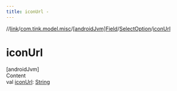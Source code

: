 ```yaml
---
title: iconUrl -
---
```

//[link](../../../index.md)/[com.tink.model.misc](../../index.md)/[[androidJvm]Field](../index.md)/[SelectOption](index.md)/[iconUrl](icon-url.md)



# iconUrl  
[androidJvm]  
Content  
val [iconUrl](icon-url.md): [String](https://kotlinlang.org/api/latest/jvm/stdlib/kotlin/-string/index.html)  




